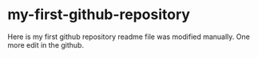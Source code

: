 # my-first-github-repository
Here is my first github repository
readme file was modified manually. One more edit in the github.
